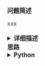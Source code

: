<!--{
    "tags": ["动态规划"],
    "来源": "LeetCode",
    "难度": "",
    "编号": "",
    "标题": ""
}-->

<summary><b>问题简述</b></summary>

```txt
xxx
```

<details><summary><b>详细描述</b></summary>

```txt
```

</details>

<!-- <div align="center"><img src="../../../_assets/xxx.png" height="300" /></div> -->

<summary><b>思路</b></summary>

<details><summary><b>Python</b></summary>

```python
```

</details>

